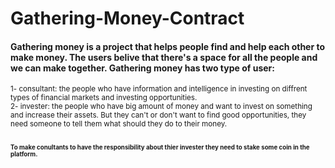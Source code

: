 # Gathering-Money-Contract

<h4><strong>
Gathering money is a project that helps people find and help each other to make money. The users belive that there's a space for all the people and we can make together.
Gathering money has two type of user:
</strong></h3>
<small>
1- consultant: the people who have information and intelligence in investing on diffrent types of financial markets and investing opportunities.<br />
2- invester: the people who have big amount of money and want to invest on something and increase their assets. But they can't or don't want to find good opportunities, they need someone to tell them what should they do to their money.
<small />
<br />
<br />
<h4><strong>
To make conultants to have the responsibility about thier invester they need to stake some coin in the platform.
</strong></h3>
<br />
